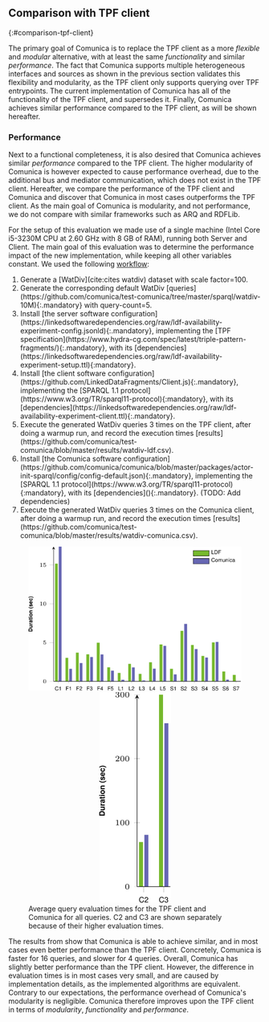 ## Comparison with TPF client
{:#comparison-tpf-client}

The primary goal of Comunica is to replace the TPF client as a more *flexible* and *modular* alternative,
with at least the same *functionality* and similar *performance*.
The fact that Comunica supports multiple heterogeneous interfaces and sources as shown in the previous section
validates this flexibility and modularity, as the TPF client only supports querying over TPF entrypoints.
The current implementation of Comunica has all of the functionality of the TPF client, and supersedes it.
Finally, Comunica achieves similar performance compared to the TPF client, as will be shown hereafter.

### Performance

Next to a functional completeness, it is also desired that Comunica achieves similar *performance* compared to the TPF client.
The higher modularity of Comunica is however expected to cause performance overhead,
due to the additional bus and mediator communication, which does not exist in the TPF client.
Hereafter, we compare the performance of the TPF client and Comunica
and discover that Comunica in most cases outperforms the TPF client.
As the main goal of Comunica is modularity, and not performance, we do not compare with similar frameworks such as ARQ and RDFLib.

For the setup of this evaluation we made use of a single machine (Intel Core i5-3230M CPU at 2.60 GHz with 8 GB of RAM), running both Server and Client. The main goal of this evaluation was to determine the performance impact of the new implementation, while keeping all other variables constant. We used the following <a about="#evaluation-workflow" content="Comunica evaluation workflow" href="#evaluation-workflow" property="rdfs:label" rel="cc:license" resource="https://creativecommons.org/licenses/by/4.0/">workflow</a>:

<ol id="evaluation-workflow" property="schema:hasPart" resource="#evaluation-workflow" typeof="opmw:WorkflowTemplate" markdown="1">
<li id="workflow-data" about="#workflow-data" typeof="opmw:WorkflowTemplateProcess" rel="opmw:isStepOfTemplate" resource="#evaluation-workflow" property="rdfs:label" markdown="1">
  Generate a [WatDiv](cite:cites watdiv) dataset with scale factor=100.
</li>
<li id="workflow-queries" about="#workflow-queries" typeof="opmw:WorkflowTemplateProcess" rel="opmw:isStepOfTemplate" resource="#evaluation-workflow" property="rdfs:label" markdown="1">
  Generate the corresponding default WatDiv [queries](https://github.com/comunica/test-comunica/tree/master/sparql/watdiv-10M){:.mandatory} with query-count=5.
</li>
<li id="workflow-tpf-server" about="#workflow-tpf-server" typeof="opmw:WorkflowTemplateProcess" rel="opmw:isStepOfTemplate" resource="#evaluation-workflow" property="rdfs:label" markdown="1">
  Install [the server software configuration](https://linkedsoftwaredependencies.org/raw/ldf-availability-experiment-config.jsonld){:.mandatory}, implementing the [TPF specification](https://www.hydra-cg.com/spec/latest/triple-pattern-fragments/){:.mandatory}, with its [dependencies](https://linkedsoftwaredependencies.org/raw/ldf-availability-experiment-setup.ttl){:mandatory}.
</li>
<li id="workflow-tpf-client" about="#workflow-tpf-client" typeof="opmw:WorkflowTemplateProcess" rel="opmw:isStepOfTemplate" resource="#evaluation-workflow" property="rdfs:label" markdown="1">
  Install [the client software configuration](https://github.com/LinkedDataFragments/Client.js){:.mandatory}, implementing the [SPARQL 1.1 protocol](https://www.w3.org/TR/sparql11-protocol){:mandatory}, with its [dependencies](https://linkedsoftwaredependencies.org/raw/ldf-availability-experiment-client.ttl){:.mandatory}.
</li>
<li id="workflow-tpf-run" about="#workflow-tpf-run" typeof="opmw:WorkflowTemplateProcess" rel="opmw:isStepOfTemplate" resource="#evaluation-workflow" property="rdfs:label" markdown="1">
  Execute the generated WatDiv queries 3 times on the TPF client, after doing a warmup run, and record the execution times [results](https://github.com/comunica/test-comunica/blob/master/results/watdiv-ldf.csv).
</li>
<li id="workflow-comunica" about="#workflow-comunica" typeof="opmw:WorkflowTemplateProcess" rel="opmw:isStepOfTemplate" resource="#evaluation-workflow" property="rdfs:label" markdown="1">
  Install [the Comunica software configuration](https://github.com/comunica/comunica/blob/master/packages/actor-init-sparql/config/config-default.json){:.mandatory}, implementing the [SPARQL 1.1 protocol](https://www.w3.org/TR/sparql11-protocol){:mandatory}, with its [dependencies](){:.mandatory}.
  (TODO: Add dependencies)
</li>
<li id="workflow-comunica-run" about="#workflow-comunica-run" typeof="opmw:WorkflowTemplateProcess" rel="opmw:isStepOfTemplate" resource="#evaluation-workflow" property="rdfs:label" markdown="1">
  Execute the generated WatDiv queries 3 times on the Comunica client, after doing a warmup run, and record the execution times [results](https://github.com/comunica/test-comunica/blob/master/results/watdiv-comunica.csv).
</li>
</ol>

<figure id="performance-average">
<center>
<img src="img/avg.svg" alt="[performance-average]" class="plot">
<img src="img/avg_c23.svg" alt="[performance-average]" class="plot">
</center>
<figcaption markdown="block">
Average query evaluation times for the TPF client and Comunica for all queries.
C2 and C3 are shown separately because of their higher evaluation times.
</figcaption>
</figure>

The results from [](#performance-average) show that Comunica is able to achieve similar,
and in most cases even better performance than the TPF client.
Concretely, Comunica is faster for 16 queries, and slower for 4 queries.
Overall, Comunica has slightly better performance than the TPF client.
However, the difference in evaluation times is in most cases very small,
and are caused by implementation details, as the implemented algorithms are equivalent.
Contrary to our expectations, the performance overhead of Comunica's modularity is negligible.
Comunica therefore improves upon the TPF client in terms of *modularity*, *functionality* and *performance*.
